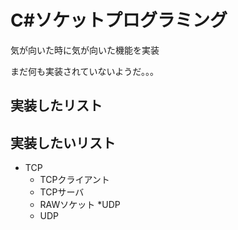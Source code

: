 # C#ソケットプログラミング
気が向いた時に気が向いた機能を実装

まだ何も実装されていないようだ。。。

## 実装したリスト

## 実装したいリスト
* TCP
	* TCPクライアント
	* TCPサーバ
	* RAWソケット
*UDP
	* UDP
